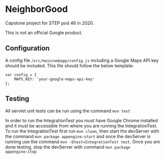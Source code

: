 # NeighborGood

Capstone project for STEP pod 46 in 2020.

This is not an official Google product.

## Configuration

A config file `/src/main/webapp/config.js` including a Google Maps API key should be included. This file should follow the below template:

```
var config = {
    MAPS_KEY: 'your-google-maps-api-key'
};
```

## Testing

All servlet unit tests can be run using the command `mvn test`

In order to run the IntegrationTest you must have Google Chrome installed and it must be accessible from where you are running the IntegrationTest.
To run the IntegrationTest first run `mvn clean`, then start the devServer with the command `mvn package appengine:start` and once the devServer is running use the command `mvn -Dtest=IntegrationTest test`.
Once you are done testing, stop the devServer with command `mvn package appengine:stop`